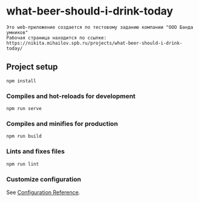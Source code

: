 # what-beer-should-i-drink-today
```
Это web-приложение создается по тестовому заданию компании "ООО Банда умников"
Рабочая страница находится по ссылке: https://nikita.mihailov.spb.ru/projects/what-beer-should-i-drink-today/
```
## Project setup
```
npm install
```

### Compiles and hot-reloads for development
```
npm run serve
```

### Compiles and minifies for production
```
npm run build
```

### Lints and fixes files
```
npm run lint
```

### Customize configuration
See [Configuration Reference](https://cli.vuejs.org/config/).

